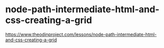 # node-path-intermediate-html-and-css-creating-a-grid
https://www.theodinproject.com/lessons/node-path-intermediate-html-and-css-creating-a-grid
